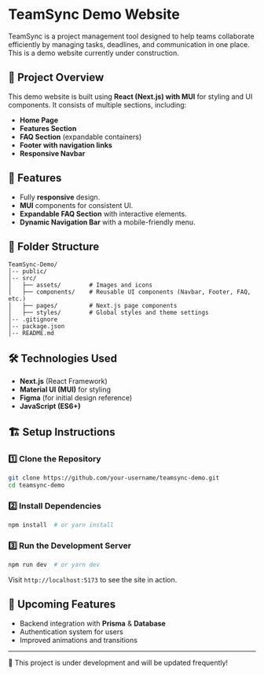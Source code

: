 # TeamSync Demo Website

TeamSync is a project management tool designed to help teams collaborate efficiently by managing tasks, deadlines, and communication in one place. This is a demo website currently under construction.

## 🚀 Project Overview
This demo website is built using **React (Next.js) with MUI** for styling and UI components. It consists of multiple sections, including:
- **Home Page**
- **Features Section**
- **FAQ Section** (expandable containers)
- **Footer with navigation links**
- **Responsive Navbar**

## 📌 Features
- Fully **responsive** design.
- **MUI** components for consistent UI.
- **Expandable FAQ Section** with interactive elements.
- **Dynamic Navigation Bar** with a mobile-friendly menu.

## 📂 Folder Structure
```
TeamSync-Demo/
│-- public/
│-- src/
│   ├── assets/        # Images and icons
│   ├── components/    # Reusable UI components (Navbar, Footer, FAQ, etc.)
│   ├── pages/         # Next.js page components
│   ├── styles/        # Global styles and theme settings    
│-- .gitignore
│-- package.json
│-- README.md
```

## 🛠️ Technologies Used
- **Next.js** (React Framework)
- **Material UI (MUI)** for styling
- **Figma** (for initial design reference)
- **JavaScript (ES6+)**

## 🏗️ Setup Instructions
### 1️⃣ Clone the Repository
```sh
git clone https://github.com/your-username/teamsync-demo.git
cd teamsync-demo
```
### 2️⃣ Install Dependencies
```sh
npm install  # or yarn install
```
### 3️⃣ Run the Development Server
```sh
npm run dev  # or yarn dev
```
Visit `http://localhost:5173` to see the site in action.

## 📌 Upcoming Features
- Backend integration with **Prisma** & **Database**
- Authentication system for users
- Improved animations and transitions

---
🔨 This project is under development and will be updated frequently!
